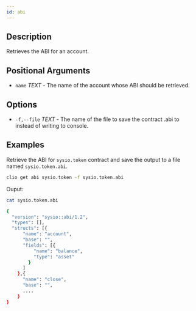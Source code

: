 ```yaml
---
id: abi
---
```


## Description

Retrieves the ABI for an account.

## Positional Arguments

- `name` _TEXT_ - The name of the account whose ABI should be retrieved.

## Options

- `-f,--file` _TEXT_ - The name of the file to save the contract .abi to instead of writing to console.

## Examples

Retrieve the ABI for `sysio.token` contract and save the output to a file named `sysio.token.abi`.

```sh
clio get abi sysio.token -f sysio.token.abi
```

Ouput:

```sh
cat sysio.token.abi

{
  "version": "sysio::abi/1.2",
  "types": [],
  "structs": [{
      "name": "account",
      "base": "",
      "fields": [{
          "name": "balance",
          "type": "asset"
        }
      ]
    },{
      "name": "close",
      "base": "",
      ....
    }
}
```
